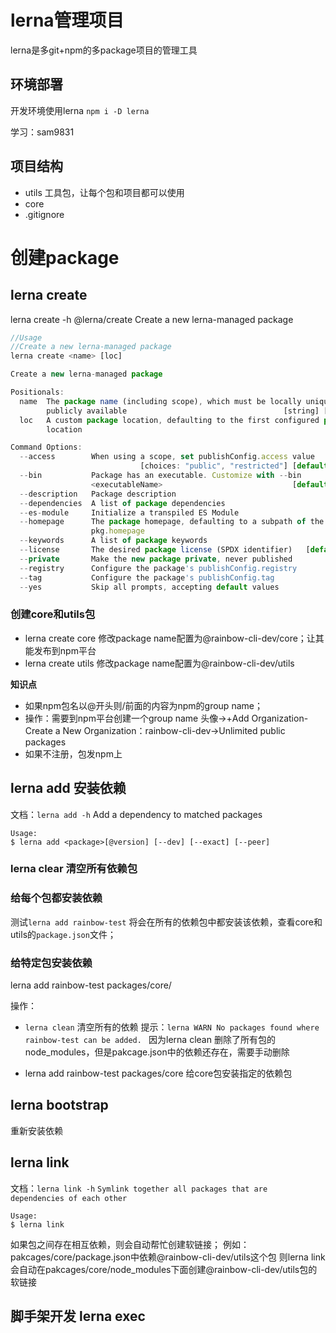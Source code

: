 # lerna管理项目
lerna是多git+npm的多package项目的管理工具
## 环境部署
开发环境使用lerna
`npm i -D lerna`

学习：sam9831

## 项目结构

- utils 工具包，让每个包和项目都可以使用
- core
- .gitignore

# 创建package
##  lerna create 
lerna create -h
@lerna/create
Create a new lerna-managed package
```js
//Usage
//Create a new lerna-managed package
lerna create <name> [loc]

Create a new lerna-managed package

Positionals:
  name  The package name (including scope), which must be locally unique _and_
        publicly available                                   [string] [required]
  loc   A custom package location, defaulting to the first configured package
        location                                                        [string]

Command Options:
  --access        When using a scope, set publishConfig.access value
                             [choices: "public", "restricted"] [default: public]
  --bin           Package has an executable. Customize with --bin
                  <executableName>                             [default: <name>]
  --description   Package description                                   [string]
  --dependencies  A list of package dependencies                         [array]
  --es-module     Initialize a transpiled ES Module
  --homepage      The package homepage, defaulting to a subpath of the root
                  pkg.homepage                                          [string]
  --keywords      A list of package keywords                             [array]
  --license       The desired package license (SPDX identifier)   [default: ISC]
  --private       Make the new package private, never published
  --registry      Configure the package's publishConfig.registry        [string]
  --tag           Configure the package's publishConfig.tag             [string]
  --yes           Skip all prompts, accepting default values
```

### 创建core和utils包
- lerna create core
修改package name配置为@rainbow-cli-dev/core；让其能发布到npm平台
- lerna create utils
修改package name配置为@rainbow-cli-dev/utils

**知识点**
- 如果npm包名以@开头则/前面的内容为npm的group name；
- 操作：需要到npm平台创建一个group name
头像->+Add Organization-Create a New Organization：rainbow-cli-dev->Unlimited public packages
- 如果不注册，包发npm上

## lerna add 安装依赖
文档：`lerna add -h`
Add a dependency to matched packages
```
Usage:
$ lerna add <package>[@version] [--dev] [--exact] [--peer]
```

### lerna clear 清空所有依赖包  
### 给每个包都安装依赖
测试`lerna add rainbow-test`
将会在所有的依赖包中都安装该依赖，查看core和utils的`package.json`文件；
### 给特定包安装依赖
lerna add rainbow-test packages/core/

操作：

- `lerna clean` 清空所有的依赖
提示：`lerna WARN No packages found where rainbow-test can be added. `
因为lerna clean 删除了所有包的node_modules，但是pakcage.json中的依赖还存在，需要手动删除

- lerna add rainbow-test packages/core
给core包安装指定的依赖包

## lerna bootstrap
重新安装依赖

## lerna link
文档：`lerna link -h`
`Symlink together all packages that are dependencies of each other`
```
Usage:
$ lerna link
```
如果包之间存在相互依赖，则会自动帮忙创建软链接；
例如：pakcages/core/package.json中依赖@rainbow-cli-dev/utils这个包
则lerna link会自动在pakcages/core/node_modules下面创建@rainbow-cli-dev/utils包的软链接


## 脚手架开发 lerna exec